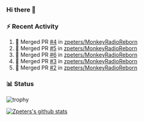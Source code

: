 ### Hi there 👋

### :zap: Recent Activity

<!--START_SECTION:activity-->
1. 🎉 Merged PR [#4](https://github.com/zpeters/MonkeyRadioReborn/pull/4) in [zpeters/MonkeyRadioReborn](https://github.com/zpeters/MonkeyRadioReborn)
2. 🎉 Merged PR [#5](https://github.com/zpeters/MonkeyRadioReborn/pull/5) in [zpeters/MonkeyRadioReborn](https://github.com/zpeters/MonkeyRadioReborn)
3. 🎉 Merged PR [#6](https://github.com/zpeters/MonkeyRadioReborn/pull/6) in [zpeters/MonkeyRadioReborn](https://github.com/zpeters/MonkeyRadioReborn)
4. 🎉 Merged PR [#3](https://github.com/zpeters/MonkeyRadioReborn/pull/3) in [zpeters/MonkeyRadioReborn](https://github.com/zpeters/MonkeyRadioReborn)
5. 🎉 Merged PR [#2](https://github.com/zpeters/MonkeyRadioReborn/pull/2) in [zpeters/MonkeyRadioReborn](https://github.com/zpeters/MonkeyRadioReborn)
<!--END_SECTION:activity-->

### :bar_chart: Status

![trophy](https://github-profile-trophy.vercel.app/?username=zpeters)

[![Zpeters's github stats](https://github-readme-stats.vercel.app/api?username=zpeters)](https://github.com/zpeters/github-readme-stats&show_icons=true)
